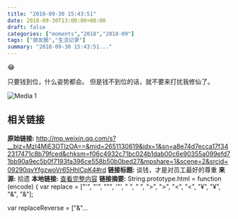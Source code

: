 ```yaml
---
title: "2018-09-30 15:43:51"
date: 2018-09-30T13:00:00+08:00
draft: false
categories: ["moments","2018","2018-09"]
tags: ["朋友圈","生活记录"]
summary: "2018-09-30 15:43:51..."
---
```


😂

只要钱到位，什么姿势都会。
但是钱不到位的话，就不要来打扰我修仙了。

![Media 1](/Moments/photos/2018-09-30/201809301543510.jpg)

## 相关链接

**原始链接:** http://mp.weixin.qq.com/s?__biz=MzI4MjE3OTIzOA==&mid=2651130619&idx=1&sn=a8e74d7ecca17f342317471c8b79fced&chksm=f06c4932c71bc024b1dab00c6e90355a099efd71bb90a9ec5b0f7193fa396ce558b50b0bed27&mpshare=1&scene=2&srcid=09290qvYfgzwoVr65HhlCpK4#rd
**链接标题:** 谈钱，才是对员工最好的尊重
**来源:** 拾遗
**本地链接:** [查看完整内容](/link_content/2018/09/2018-09-30-3/link_content/)
**链接摘要:** String.prototype.html = function (encode) {
  var replace = ["&#39;", "'", "&quot;", '"', "&nbsp;", " ", "&gt;", ">", "&lt;", "<", "&yen;", "¥", "&amp;", "&"];
 
 
 
 
 
  
  var replaceReverse = ["&"...

